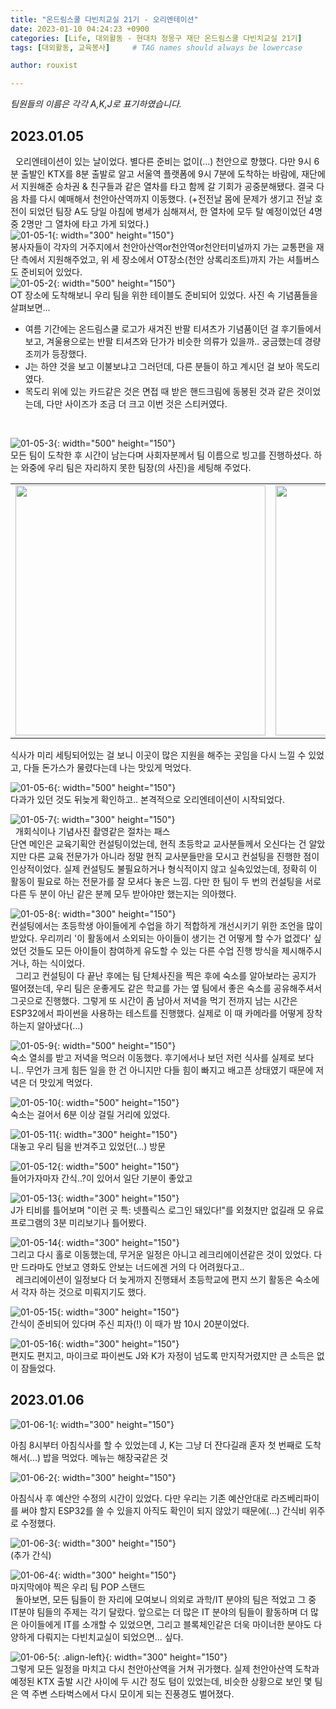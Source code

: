 ```yaml
---
title: "온드림스쿨 다빈치교실 21기 - 오리엔테이션"
date: 2023-01-10 04:24:23 +0900
categories: [Life, 대외활동 - 현대차 정몽구 재단 온드림스쿨 다빈치교실 21기]
tags: [대외활동, 교육봉사]     # TAG names should always be lowercase

author: rouxist

---
```

_팀원들의 이름은 각각 A,K,J로 표기하였습니다._
## 2023.01.05  
&nbsp;&nbsp;오리엔테이션이 있는 날이었다. 별다른 준비는 없이(...) 천안으로 향했다. 다만 9시 6분 출발인 KTX를 8분 출발로 알고 서울역 플랫폼에 9시 7분에 도착하는 바람에, 재단에서 지원해준 승차권 & 친구들과 같은 열차를 타고 함께 갈 기회가 공중분해됐다. 결국 다음 차를 다시 예매해서 천안아산역까지 이동했다. (+전전날 몸에 문제가 생기고 전날 호전이 되었던 팀장 A도 당일 아침에 병세가 심해져서, 한 열차에 모두 탈 예정이었던 4명 중 2명만 그 열차에 타고 가게 되었다.)  
![01-05-1](/assets/post-img/ea/ods/orientation/01-05-1.png){: width="300" height="150"}  
봉사자들이 각자의 거주지에서 천안아산역or천안역or천안터미널까지 가는 교통편을 재단 측에서 지원해주었고, 위 세 장소에서 OT장소(천안 상록리조트)까지 가는 셔틀버스도 준비되어 있었다.   
![01-05-2](/assets/post-img/ea/ods/orientation/01-05-2.png){: width="500" height="150"}  
OT 장소에 도착해보니 우리 팀을 위한 테이블도 준비되어 있었다. 사진 속 기념품들을 살펴보면...  
* 여름 기간에는 온드림스쿨 로고가 새겨진 반팔 티셔츠가 기념품이던 걸 후기들에서 보고, 겨울용으로는 반팔 티셔츠와 단가가 비슷한 의류가 있을까.. 궁금했는데 경량조끼가 등장했다.  
* J는 하얀 것을 보고 이불보냐고 그러던데, 다른 분들이 하고 계시던 걸 보아 목도리였다.  
* 목도리 위에 있는 카드같은 것은 면접 때 받은 핸드크림에 동봉된 것과 같은 것이었는데, 다만 사이즈가 조금 더 크고 이번 것은 스티커였다.  
<br/>

![01-05-3](/assets/post-img/ea/ods/orientation/01-05-3.png){: width="500" height="150"}  
모든 팀이 도착한 후 시간이 남는다며 사회자분께서 팀 이름으로 빙고를 진행하셨다. 하는 와중에 우리 팀은 자리하지 못한 팀장(의 사진)을 세팅해 주었다.  

<table>
  <tr>
    <td><img src="/assets/post-img/ea/ods/orientation/01-05-4.JPG" width=400></td>
    <td><img src="/assets/post-img/ea/ods/orientation/01-05-5.JPG" width=400></td>
  </tr>
</table>  

식사가 미리 세팅되어있는 걸 보니 이곳이 많은 지원을 해주는 곳임을 다시 느낄 수 있었고, 다들 돈가스가 물렸다는데 나는 맛있게 먹었다.  

![01-05-6](/assets/post-img/ea/ods/orientation/01-05-6.JPG){: width="500" height="150"}  
다과가 있던 것도 뒤늦게 확인하고.. 본격적으로 오리엔테이션이 시작되었다.

![01-05-7](/assets/post-img/ea/ods/orientation/01-05-7.png){: width="300" height="150"}  
&nbsp;&nbsp;개회식이나 기념사진 촬영같은 절차는 패스  
단연 메인은 교육기획안 컨설팅이었는데, 현직 초등학교 교사분들께서 오신다는 건 알았지만 다른 교육 전문가가 아니라 정말 현직 교사분들만을 모시고 컨설팅을 진행한 점이 인상적이었다. 실제 컨설팅도 불필요하거나 형식적이지 않고 실속있었는데, 정확히 이 활동이 필요로 하는 전문가를 잘 모셔다 놓은 느낌. 다만 한 팀이 두 번의 컨설팅을 서로 다른 두 분이 아닌 같은 분께 모두 받아야만 했는지는 의아했다.  

![01-05-8](/assets/post-img/ea/ods/orientation/01-05-8.JPG){: width="300" height="150"}  
컨설팅에서는 초등학생 아이들에게 수업을 하기 적합하게 개선시키기 위한 조언을 많이 받았다. 우리끼리 '이 활동에서 소외되는 아이들이 생기는 건 어떻게 할 수가 없겠다' 싶었던 것들도 모든 아이들이 참여하게 유도할 수 있는 다른 수업 진행 방식을 제시해주시거나, 하는 식이었다.  
&nbsp;&nbsp;그리고 컨설팅이 다 끝난 후에는 팀 단체사진을 찍은 후에 숙소를 알아보라는 공지가 떨어졌는데, 우리 팀은 운좋게도 같은 학교를 가는 옆 팀에서 좋은 숙소를 공유해주셔서 그곳으로 진행했다. 그렇게 또 시간이 좀 남아서 저녁을 먹기 전까지 남는 시간은 ESP32에서  파이썬을 사용하는 테스트를 진행했다. 실제로 이 때 카메라를 어떻게 장착하는지 알아냈다(...)  

![01-05-9](/assets/post-img/ea/ods/orientation/01-05-9.JPG){: width="500" height="150"}  
숙소 열쇠를 받고 저녁을 먹으러 이동했다. 후기에서나 보던 저런 식사를 실제로 보다니.. 무언가 크게 힘든 일을 한 건 아니지만 다들 힘이 빠지고 배고픈 상태였기 때문에 저녁은 더 맛있게 먹었다.  

![01-05-10](/assets/post-img/ea/ods/orientation/01-05-10.JPG){: width="500" height="150"}  
숙소는 걸어서 6분 이상 걸릴 거리에 있었다.   

![01-05-11](/assets/post-img/ea/ods/orientation/01-05-11.JPG){: width="300" height="150"}  
대놓고 우리 팀을 반겨주고 있었던(...) 방문

![01-05-12](/assets/post-img/ea/ods/orientation/01-05-12.JPG){: width="500" height="150"}  
들어가자마자 간식..?이 있어서 일단 기분이 좋았고  

![01-05-13](/assets/post-img/ea/ods/orientation/01-05-13.JPG){: width="300" height="150"}  
J가 티비를 틀어보며 "이런 곳 특: 넷플릭스 로그인 돼있다!"를 외쳤지만 없길래 모 유료 프로그램의 3분 미리보기나 틀어봤다.  

![01-05-14](/assets/post-img/ea/ods/orientation/01-05-14.png){: width="300" height="150"}  
그리고 다시 홀로 이동했는데, 무거운 일정은 아니고 레크리에이션같은 것이 있었다. 다만 드라마도 안보고 영화도 안보는 너드에겐 거의 다 어려웠다고..  
&nbsp;&nbsp;레크리에이션이 일정보다 더 늦게까지 진행돼서 초등학교에 편지 쓰기 활동은 숙소에서 각자 하는 것으로 미뤄지기도 했다.  

![01-05-15](/assets/post-img/ea/ods/orientation/01-05-15.JPG){: width="300" height="150"}  
간식이 준비되어 있다며 주신 피자(!) 이 때가 밤 10시 20분이었다.

![01-05-16](/assets/post-img/ea/ods/orientation/01-05-16.JPG){: width="300" height="150"}  
편지도 편지고, 마이크로 파이썬도 J와 K가 자정이 넘도록 만지작거렸지만 큰 소득은 없이 잠들었다.  

## 2023.01.06  

![01-06-1](/assets/post-img/ea/ods/orientation/01-06-1.JPG){: width="300" height="150"}  

아침 8시부터 아침식사를 할 수 있었는데 J, K는 그냥 더 잔다길래 혼자 첫 번째로 도착해서(...) 밥을 먹었다. 메뉴는 해장국같은 것

![01-06-2](/assets/post-img/ea/ods/orientation/01-06-2.png){: width="300" height="150"}  

아침식사 후 예산안 수정의 시간이 있었다. 다만 우리는 기존 예산안대로 라즈베리파이를 써야 할지 ESP32를 쓸 수 있을지 아직도 확인이 되지 않았기 때문에(...) 간식비 위주로 수정했다.

![01-06-3](/assets/post-img/ea/ods/orientation/01-06-3.JPG){: width="300" height="150"}  
(추가 간식)

![01-06-4](/assets/post-img/ea/ods/orientation/01-06-4.jpg){: width="300" height="150"}  
마지막에야 찍은 우리 팀 POP 스탠드  
&nbsp;&nbsp;돌아보면, 모든 팀들이 한 자리에 모여보니 의외로 과학/IT 분야의 팀은 적었고 그 중 IT분야 팀들의 주제는 각기 달랐다. 앞으로는 더 많은 IT 분야의 팀들이 활동하며 더 많은 아이들에게 IT를 소개할 수 있었으면, 그리고 블록체인같은 더욱 마이너한 분야도 다양하게 다뤄지는 다빈치교실이 되었으면... 싶다.  

![01-06-5](/assets/post-img/ea/ods/orientation/01-06-5.JPG){: .align-left}{: width="300" height="150"}  
그렇게 모든 일정을 마치고 다시 천안아산역을 거쳐 귀가했다. 실제 천안아산역 도착과 예정된 KTX 출발 시간 사이에 두 시간 정도 텀이 있었는데, 비슷한 상황으로 보인 몇 팀은 역 주변 스타벅스에서 다시 모이게 되는 진풍경도 벌어졌다.  